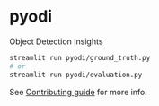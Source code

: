 # pyodi
Object Detection Insights

```bash
streamlit run pyodi/ground_truth.py
# or
streamlit run pyodi/evaluation.py
```

See [Contributing guide](.github/CONTRIBUTING.md) for more info.
